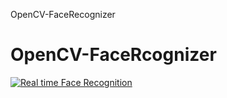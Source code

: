 OpenCV-FaceRecognizer
# OpenCV-FaceRcognizer


[![Real time Face Recognition](http://img.youtube.com/vi/brT9DlF2X7g/0.jpg)](http://www.youtube.com/watch?v=brT9DlF2X7g "Video Title")
